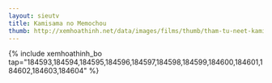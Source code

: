 ```yaml
---
layout: sieutv
title: Kamisama no Memochou
thumb: http://xemhoathinh.net/data/images/films/thumb/tham-tu-neet-kamisama-no-memochou-2013.jpg
---
```

{% include xemhoathinh_bo tap="184593,184594,184595,184596,184597,184598,184599,184600,184601,184602,184603,184604" %} 
